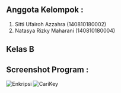 ## Anggota Kelompok :
1. Sitti Ufairoh Azzahra (140810180002)
2. Natasya Rizky Maharani (140810180004)

## Kelas B

## Screenshot Program :


![Enkripsi](https://user-images.githubusercontent.com/47960227/94384971-1547f600-016e-11eb-9316-c13c904e3956.PNG)
![CariKey](https://user-images.githubusercontent.com/47960227/94384962-0feaab80-016e-11eb-8dfe-6bf3b8ae7f03.PNG)

